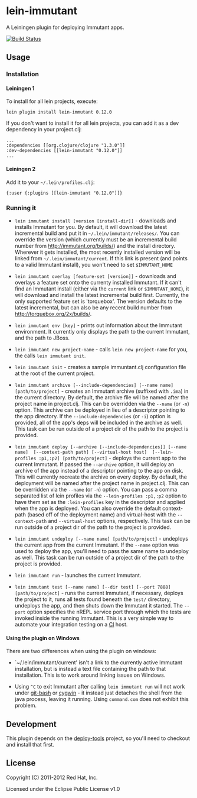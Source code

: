# lein-immutant

A Leiningen plugin for deploying Immutant apps.

[![Build Status](https://secure.travis-ci.org/immutant/lein-immutant.png)](http://travis-ci.org/immutant/lein-immutant)

## Usage

### Installation

#### Leiningen 1

To install for all lein projects, execute:
    
    lein plugin install lein-immutant 0.12.0
    
If you don't want to install it for all lein projects, you can add it as 
a dev dependency in your project.clj:

    ...
    :dependencies [[org.clojure/clojure "1.3.0"]]
    :dev-dependencies [[lein-immutant "0.12.0"]]
    ...
    
#### Leiningen 2

Add it to your `~/.lein/profiles.clj`:

    {:user {:plugins [[lein-immutant "0.12.0"]]}
      
### Running it

* `lein immutant install [version [install-dir]]` - downloads and installs
   Immutant for you. By default, it will download the latest incremental
   build and put it in `~/.lein/immutant/releases/`. You can override the
   version (which currently must be an incremental build number from 
   http://immutant.org/builds/) and the install directory. Wherever it gets
   installed, the most recently installed version will be linked from
   `~/.lein/immutant/current`. If this link is present (and points to a 
   valid Immutant install), you won't need to set `$IMMUTANT_HOME`

* `lein immutant overlay [feature-set [version]]` - downloads and overlays a
  feature set onto the currenty installed Immutant. If it can't find
  an Immutant install (either via the `current` link or `$IMMUTANT_HOME`), 
  it will download and install the latest incremental build first. Currently,
  the only supported feature set is 'torquebox'. The version defaults to the
  latest incremental, but can also be any recent build number from
  http://torquebox.org/2x/builds/.

* `lein immutant env [key]` - prints out information about the Immutant
  environment. It currently only displays the path to the current Immutant,
  and the path to JBoss.
  
* `lein immutant new project-name` - calls `lein new project-name` for you,
   the calls `lein immutant init`.

* `lein immutant init` - creates a sample immuntant.clj configuration
  file at the root of the current project.
  
* `lein immutant archive [--include-dependencies] [--name name] 
                         [path/to/project]` - 
  creates an Immutant archive (suffixed with `.ima`) in the current directory. 
  By default, the archive file will be named after the project name in project.clj.
  This can be overridden via the `--name` (or `-n`) option.
  This archive can be deployed in lieu of a descriptor pointing to the app 
  directory. If the `--include-dependencies` (or `-i`) option is provided, all
  of the app's deps will be included in the archive as well. This task can be 
  run outside of a project dir of the path to the project is provided.
  
* `lein immutant deploy [--archive [--include-dependencies]] [--name name] 
                        [--context-path path] [--virtual-host host] 
                        [--lein-profiles :p1,:p2] [path/to/project]` - 
  deploys the current app to the current Immutant. If passed the `--archive` 
  option, it will deploy an archive of the app instead of a descriptor pointing 
  to the app on disk. This will currently recreate the archive on every deploy. 
  By default, the deployment will be named after the project name in project.clj.
  This can be overridden via the `--name` (or `-n`) option.
  You can pass a comma separated list of lein profiles via the `--lein-profiles :p1,:p2`
  option to have them set as the `:lein-profiles` key in the descriptor and
  applied when the app is deployed. You can also override the default context-path 
  (based off of the deployment name) and virtual-host with the `--context-path` and 
  `--virtual-host` options, respectively. This task can be run outside of a project 
  dir of the path to the project is provided.

* `lein immutant undeploy [--name name] [path/to/project]` - undeploys the current app from the current
  Immutant. If the `--name` option was used to deploy the app, you'll need to pass
  the same name to undeploy as well. This task can be run outside of a project dir of the path to 
  the project is provided. 
  
* `lein immutant run` - launches the current Immutant. 

* `lein immutant test [--name name] [--dir test] [--port 7888]
  [path/to/project]` - runs the current Immutant, if necessary,
  deploys the project to it, runs all tests found beneath the `test/`
  directory, undeploys the app, and then shuts down the Immutant it
  started. The `--port` option specifies the nREPL service port
  through which the tests are invoked inside the running Immutant.
  This is a very simple way to automate your integration testing on a
  [CI](http://en.wikipedia.org/wiki/Continuous_integration) host.
  
#### Using the plugin on Windows

There are two differences when using the plugin on windows:

* `~/.lein/immutant/current' isn't a link to the currently active Immutant installation, 
  but is instead a text file containing the path to that installation. This is to
  work around linking issues on Windows.

* Using `^C` to exit Immutant after calling `lein immutant run` will not work under
  [git-bash](http://msysgit.github.com/) or [cygwin](http://www.cygwin.com/) - it instead
  just detaches the shell from the java process, leaving it running. Using `command.com`
  does not exhibit this problem.
  
## Development

This plugin depends on the [deploy-tools](https://github.com/immutant/deploy-tools/) 
project, so you'll need to checkout and install that first.

## License

Copyright (C) 2011-2012 Red Hat, Inc.

Licensed under the Eclipse Public License v1.0
